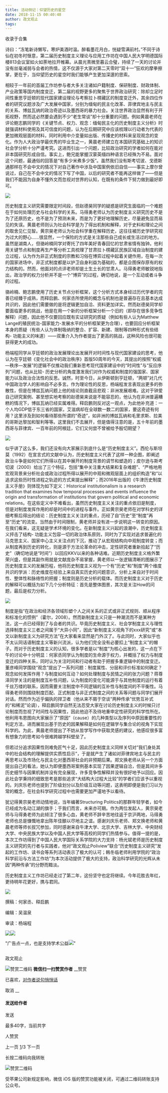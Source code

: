 ```yaml
---
title: 活动侧记｜仰望历史的星空
date: 2018-11-15 00:40:48
author: 政文观止
tags: 
---
```



收录于合集

诗曰：“冻笔新诗懒写，寒炉美酒时温。醉看墨花月白，恍疑雪满前村。”不同于诗仙在初冬时惬意，第二届历史制度主义理论与应用工作坊在中国人民大学明德国际楼813会议室如火如荼地拉开帷幕。从晨光熹微至暮云合璧，持续了一天的讨论并没有丝毫减弱与会者的热情，这不仅源于大家对第二天零时“双十一”狂欢的摩拳擦掌，更在于，当仰望历史的星空时我们能够产生更加深邃的思索。

  

相较于一年前的首届工作坊参与者大多关注诸如户籍制度、保研制度、财政体制、产业政策等国内制度变迁，第二届的视野更多的聚焦于世界政治研究：除却立足时间性重思亨廷顿的现代国家建设理论与考察拉卜楞藏区的制度变迁外，其余四位作者的研究议题涉及广大发展中国家，分别为缅甸的民主化改革、菲律宾地主与民主的关系、博兹瓦纳的政治奇迹以及墨西哥的暴力社会。关注世界政治显然有利于开拓视野，然而这必然要会遇到不少“老生常谈”却十分重要的问题。例如黄晨老师在评论鲍志鹏同学的《关键节点、权力、观念：缅甸民主化的历史制度主义分析》时就强调材料使用及其可信度的问题，认为在后期研究中应该梳理以行动者为代表的更加微观层面的材料，同时利用中介变量如出版、传播史的材料来呈现观念的变化。作为人大政治学最优秀的毕业生之一，黄晨老师建立在本国研究基础上的知识社会学分析十分严谨考究。这进而引出一个问题，比较政治研究的学者如何在能对非本国研究形成自信。事实上，鲍兄能掌握汉蒙英缅四种语言已经殊为不易。面对这个问题，最通俗的回答是“有多少米煮多少饭”。虽然我们没有斯考切波、戈德斯通那样在不会中文的情况下对自己著作中涉及中国案例依旧自信——事实上摩尔曾说过，自己在不会中文的情况下写了中国，以后的研究者不能再这样做了——但是我们不能因为自身不懂外文而忽视对世界的认知，在既有的条件下努力做到最好即可。

![](/images/495/2.jpeg)

历史制度主义研究需要限定时间段，但赵德昊同学的疑惑是研究生面临的一个难题在于如何处理历史与社会科学的关系。马得勇老师认为历史制度主义研究历史不是为了还原历史，也不是为了预测未来，而是为了更好地理解历史，尽量避免显而易见的失误。黄晨老师则认为社会科学是为了得出机制和解释，对于史料和理论之间的取舍见仁见智。黄宗昊老师认为社会科学重在解释历史，这往往被历史学研究视为过大的野心……很显然，一个保险的方式是关注那些自己成长或生活过的地方。虽然是湖南人，但骆岭楠同学对寄托了四年美好青春回忆的甘肃省情有独钟。他利用关键节点和制度再生产等分析工具梳理了甘肃拉卜楞藏区民族区域自治制度的建立过程，认为作为非正式制度的宗教和习俗在博弈过程中起着关键作用，在每一次的国家进场中，非正式制度都是以护卫自身利益为基础的，都是企图保存原有的权力结构的。然而，他面对的点评老师却是土生土长的甘肃人。马得勇老师敏锐地指出，政治学的权力分析并不是一个“博弈”的过程，确切地说，是一个互动或者斗争的过程。

骆岭楠、鲍志鹏使用了历史关节点分析框架，这个分析方式本身经过历代学者的完善已经臻于成熟，而释启鹏、何家丞所使用的概念与机制也是普遍存在且基本达成共识的，因此他们需要做的是将逻辑更加自洽、资料更加详实。然而赵德昊同学却要面临更多的挑战，他是在用一个新的分析框架分析一个旧的（即存在很多竞争性解释）问题，因此他不仅要回应既有实证研究的质疑（例如有些人认为Matthew
Lange的殖民统治-国家能力-发展水平的分析框架更为合理），也要回应分析框架本身的质疑（有些人认为体制吸纳的整合、扩容、新建、限制等四种形式有些结构-
功能主义的味道）——双重介入为作者提出了更高的挑战，这种风险也很可能获得更大的成功。

杨端程同学从亨廷顿的政治发展理论出发展开对时间性与现代国家建设的思考，他认为在亨廷顿《变化社会中的政治秩序》首版50周年的今天，其提出的按照“权威—秩序—发展”的逻辑不仅推动我们重新思考现代国家建设中的“时间性”与“反应序列”问题，也从比较-
历史分析的角度激发我们对作为权威和制度的强国家、国家能力以及政治合法性的反思。诚然，时至今日，从伊斯顿到亨廷顿，“两顿”对几代中国政治学人的影响自不必多言。作为理论性的反思，杨端程发言表现出更多的弥散性，但是在博兹瓦纳问题上他的结论则直截且悲观：非洲发展艰难。这对于钟爱自己研究案例、甚至想实地考察的赵德昊来说是不能容忍的，他认为在非洲普遍糟糕的情况下，博兹瓦纳已经实属难得。释启鹏则反对这一观点，为此他补充道：一个人均GDP低于东三省的国家，艾滋病却在全球数一数二的国家，要这奇迹有何用？这里涉及到如何看待那些所谓的“奇迹”，如非洲的博兹瓦纳和毛里求斯、拉美的哥斯达黎加和智利等等。这里我们不去展开，但是值得注意的是，五十年前的墨西哥与菲律宾、一百年前的阿根廷，它们又何尝不曾被给予殷切期望？

![](/images/495/3.jpeg)

似乎讲了这么多，我们还没有向大家展示到底什么是“历史制度主义”。西伦与斯坦莫（1992）在宣言式的文献中认为，历史制度主义代表了这样一种企图，即阐述政治斗争是如何它们所得以在其中展开的制度背景的调节和塑造的；皮尔逊与斯考切波（2000）给出了三个特征，包括“集中关注重大结果和复杂难题”、“严格地用宏观背景来分析社会或政治过程所得以展开的中观和微观层面上的组织构造”和“以追求这些历时性进程之轨迹的方式来提出解释”；而2016年出版的《牛津历史制度主义手册》则体现为如下定义：Historical
institutionalism is a research tradition that examines how temporal processes
and events influence the origin and transformation of institutions that govern
political and economic
relations。在这些定义中不难看出，虽然历史制度主义关注的重点依旧是制度，但是对制度发挥作用的却是时间中的进程与事件。正如黄宗昊老师在对学科史的详细考察后得出的结论：历史制度主义关注的重点，历经了自“历史”至“制度”再至“历史”的流变。当然由于时间限制，黄老师并没有进一步说明这一转变的原因。在我们看来，这无疑是学术环境的变化。在新制度主义兴起的浪潮中，历史制度主义抨击了结构-
功能主义包容一切的政治体系原则，同时为了实现对追求普遍化的马克思主义、国家中心主义关注点的下沉，推动了从宏观结构向中观制度转变；而从制度再到历史的转化，则是源于方法论革命的冲击，定性研究者重新拾起了“历史”（确切地说是“时间”）以回应KKV以来的各种诘难。近期历史制度主义格外繁荣兴盛，但是其副作用就是文献庞杂不易掌握，黄老师以一张逻辑清晰的图展示了历史制度主义的发展历程，他将历史制度主义视为一个有“历史”和“制度”两个维度共识的学派：历史维度在经验上来自真实历史的问题意识，分析上来自对于时间性、整体性和脉络性的把握；制度则是历史分析的载体。而历史制度主义对于历史的解释可以概括为如下几个分析特征：首先是整体图景，其次是关注How的问题，最后是权力分析。

  

![](/images/495/4.jpeg)

  

制度是指“在政治和经济各领域形塑个人之间关系的正式或非正式规则、顺从程序和标准化的惯例”（霍尔，2008）。然而新制度主义只是一种潮流而不是某种方法，这一点已经得到了与会者的共识。毕竟历史制度主义、社会学制度主义与理性选择制度主义三者之间属于“大异小同”，因此“新制度主义视角下的xxx研究”或“本文以新制度主义为研究方法”在大家看来显然是门外汉了。与此同时，大家似乎也不太认同话语制度主义等新兴流派，认为他们完全没有必要扣上“制度主义”的帽子。而对于历史制度主义的认知，很多学者是以“制度”为核心出发的，这一点在下午的讨论中十分明显：何家丞同学认为制度的生命源于权力，并概括了权力与制度变迁的四种关系，同时认为关注时间和行动者有助于把握多重逻辑中的制度变迁。董彦峰同学围绕“观念”提出了一系列问题：制度属性、分层和评价标准如何确定？观念如何发挥作用？与制度如何互动？如何处理制度与民情之间的张力问题？蒋尊泽同学关注的是制度互补性问题，认为制度的变化可能源于与其他制度的运行有着千丝万缕的联系，因而需要关注制度中不同逻辑的互补性与制度间的不平衡性。马得勇老师则围绕制度匹配、正式制度与非正式制度之间的关系等问题与同学们展开对话。然而作为近乎偏执的捍卫者（他从来不屑于空谈“两种传承”优势互补式的“和稀泥”论调），释启鹏同学自然无法忍受大家在讨论历史制度主义的时候只讨论制度而忽视了时间性与因果性，因此他迫不及待地重申定性研究的科学性所在。他利用韦恩图向大家展示了“原因”（cause）的几种类型以及序列中原因重要性的判定方法，进而展现出基于历史的因果解释是如何在逻辑学与集合论的视角下实现科学的。为此，黄晨老师提出了不妨从哲学写作中获取灵感的建议，他感叹很多富有想象力的思考如今很难跨越学科壁垒了。  

但若过分追求因果性则难免匠气十足，因此历史制度主义同样关切对“我们身处其中的社会结构的理解提供实质性启示”，于是就产生了诸如对菲律宾地主与民主的再思考以及市场化与民主化对墨西哥社会的非预期后果。郑文换老师从另一个方面提出自己的看法，她认为即便墨西哥案例基本实现了因果逻辑自洽，但是其间许多历史细节与因果机制并没有完全展现，许多竞争性解释并没有很好地予以回应。因此社会学秉持的细致思考是那些追求“大结构大过程大比较”的学者们应该予以重视的。刘庆乐老师也提到了阶级划分以及阶级互动等问题，这表明即便是我们习以为常的概念，在社会科学研究过程中也需要更加严谨地予以看待。

犹记得黄宗昊老师动情地说，当年编著Structuring
Politics的那群年轻学者，如今已经成为名动江湖的旗手；于我们而言，未来亦可期。作为两位发起人，黄宗昊老师与马得勇老师为此倾注了很多心血，黄老师不辞辛苦地往返于京沪两地，马得勇老师也总是慷慨地拿出陈年佳酿以尽地主之谊。感谢刘庆乐老师、郑文换老师和黄晨老师等师长拔冗参加，同时感谢来自牛津大学、北京大学、吉林大学、中央财经大学、中央民族大学以及中国人民大学等高校的同学们热情参与。值得一提的是，本次工作坊得到了中国人民大学国际关系学院的大力支持：杨光斌老师是历史制度主义研究的先行者与实践者，他对“政文观止Poliview”联合“历史制度主义研究”发起的工作坊、读书会等系列活动表示了极大的认可；韩冬临老师利用学院的“政治科学前沿与方法工作坊”为本次活动提供了极大的支持，政治科学研究的光辉从未因“两种传承”的分野而黯淡。

历史制度主义工作坊已经走过了第二年，这份坚守也定将继续。今年花胜去年红，更待明年花更好，携与君同。

  

![](/images/495/5.jpeg)

  

撰稿：何家丞、释启鹏

编辑：吴温泉

审读：杨端程

![](/images/495/6.jpeg)![](/images/495/7.jpeg)

"广告点一点，也是支持学术公益![](/images/495/8.png)"

![]()

政文观止

![赞赏二维码]() **微信扫一扫赞赏作者** __赞赏

已喜欢，[对作者说句悄悄话](javascript:;)

取消 __

#### 发送给作者

发送

最多40字，当前共字

[](javascript:;) 人赞赏

上一页 [1](javascript:;)/3 下一页

长按二维码向我转账

![赞赏二维码]()

受苹果公司新规定影响，微信 iOS 版的赞赏功能被关闭，可通过二维码转账支持公众号。

